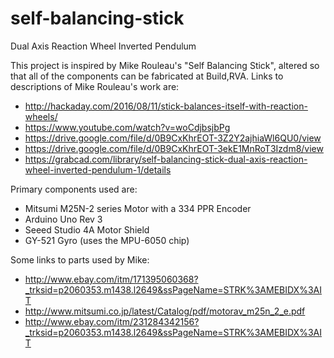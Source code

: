 # self-balancing-stick
Dual Axis Reaction Wheel Inverted Pendulum

This project is inspired by Mike Rouleau's "Self Balancing Stick", altered so that all of the components can be fabricated at Build,RVA.  Links to descriptions of Mike Rouleau's work are:
- http://hackaday.com/2016/08/11/stick-balances-itself-with-reaction-wheels/
- https://www.youtube.com/watch?v=woCdjbsjbPg
- https://drive.google.com/file/d/0B9CxKhrEOT-3Z2Y2ajhiaWl6QU0/view
- https://drive.google.com/file/d/0B9CxKhrEOT-3ekE1MnRoT3Izdm8/view
- https://grabcad.com/library/self-balancing-stick-dual-axis-reaction-wheel-inverted-pendulum-1/details

Primary components used are:
- Mitsumi M25N-2 series Motor with a 334 PPR Encoder
- Arduino Uno Rev 3
- Seeed Studio 4A Motor Shield
- GY-521 Gyro (uses the MPU-6050 chip)﻿

Some links to parts used by Mike:
- http://www.ebay.com/itm/171395060368?_trksid=p2060353.m1438.l2649&ssPageName=STRK%3AMEBIDX%3AIT
- http://www.mitsumi.co.jp/latest/Catalog/pdf/motorav_m25n_2_e.pdf
- http://www.ebay.com/itm/231284342156?_trksid=p2060353.m1438.l2649&ssPageName=STRK%3AMEBIDX%3AIT

